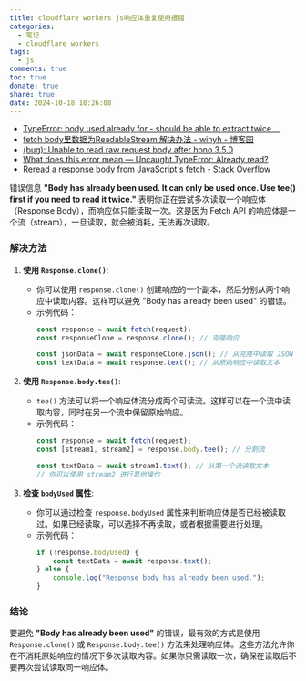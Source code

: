 ```yaml
---
title: cloudflare workers js响应体重复使用报错
categories:
  - 笔记
  - cloudflare workers
tags:
  - js
comments: true
toc: true
donate: true
share: true
date: 2024-10-18 10:26:08
---
```


- [TypeError: body used already for - should be able to extract twice ...](https://github.com/node-fetch/node-fetch/issues/533)
- [fetch body里数据为ReadableStream 解决办法 - winyh - 博客园](https://www.cnblogs.com/winyh/p/7053054.html)
- [(bug): Unable to read raw request body after hono 3.5.0](https://github.com/honojs/hono/issues/1387)
- [What does this error mean — Uncaught TypeError: Already read?](https://stackoverflow.com/questions/34786358/what-does-this-error-mean-uncaught-typeerror-already-read)
- [Reread a response body from JavaScript's fetch - Stack Overflow](https://stackoverflow.com/questions/40497859/reread-a-response-body-from-javascripts-fetch)

错误信息 **"Body has already been used. It can only be used once. Use tee() first if you need to read it twice."** 表明你正在尝试多次读取一个响应体（Response Body），而响应体只能读取一次。这是因为 Fetch API 的响应体是一个流（stream），一旦读取，就会被消耗，无法再次读取。

### 解决方法

1. **使用 `Response.clone()`**:
   - 你可以使用 `response.clone()` 创建响应的一个副本，然后分别从两个响应中读取内容。这样可以避免 "Body has already been used" 的错误。
   - 示例代码：
     ```javascript
     const response = await fetch(request);
     const responseClone = response.clone(); // 克隆响应

     const jsonData = await responseClone.json(); // 从克隆中读取 JSON
     const textData = await response.text(); // 从原始响应中读取文本
     ```

2. **使用 `Response.body.tee()`**:
   - `tee()` 方法可以将一个响应体流分成两个可读流。这样可以在一个流中读取内容，同时在另一个流中保留原始响应。
   - 示例代码：
     ```javascript
     const response = await fetch(request);
     const [stream1, stream2] = response.body.tee(); // 分割流

     const textData = await stream1.text(); // 从第一个流读取文本
     // 你可以使用 stream2 进行其他操作
     ```

3. **检查 `bodyUsed` 属性**:
   - 你可以通过检查 `response.bodyUsed` 属性来判断响应体是否已经被读取过。如果已经读取，可以选择不再读取，或者根据需要进行处理。
   - 示例代码：
     ```javascript
     if (!response.bodyUsed) {
         const textData = await response.text();
     } else {
         console.log("Response body has already been used.");
     }
     ```

### 结论

要避免 **"Body has already been used"** 的错误，最有效的方式是使用 `Response.clone()` 或 `Response.body.tee()` 方法来处理响应体。这些方法允许你在不消耗原始响应的情况下多次读取内容。如果你只需读取一次，确保在读取后不要再次尝试读取同一响应体。
